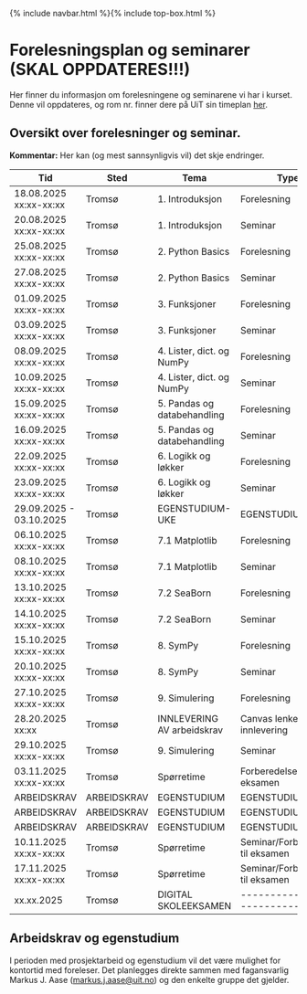 {% include navbar.html %}{% include top-box.html %}
# Forelesningsplan og seminarer (SKAL OPPDATERES!!!)
Her finner du informasjon om forelesningene og seminarene vi har i kurset.
Denne vil oppdateres, og rom nr. finner dere på UiT sin timeplan [her](https://timeplan.uit.no/emne_timeplan.php?sem=25v&module=SOK-3023-1).


## Oversikt over forelesninger og seminar.
**Kommentar:** Her kan (og mest sannsynligvis vil) det skje endringer.

| Tid            | Sted             | Tema               |Type               |
|----------------|------------------|--------------------|--------------------|
| 18.08.2025 xx:xx-xx:xx   |Tromsø  |1. Introduksjon |Forelesning|
| 20.08.2025 xx:xx-xx:xx   |Tromsø  |1. Introduksjon |Seminar|
| 25.08.2025 xx:xx-xx:xx   |Tromsø  |2. Python Basics |Forelesning|
| 27.08.2025 xx:xx-xx:xx   |Tromsø  |2. Python Basics |Seminar|
| 01.09.2025 xx:xx-xx:xx   |Tromsø  |3. Funksjoner    |Forelesning|
| 03.09.2025 xx:xx-xx:xx   |Tromsø  |3. Funksjoner    |Seminar|
| 08.09.2025 xx:xx-xx:xx   |Tromsø  |4. Lister, dict. og NumPy |Forelesning|
| 10.09.2025 xx:xx-xx:xx   |Tromsø  |4. Lister, dict. og NumPy |Seminar|
| 15.09.2025 xx:xx-xx:xx   |Tromsø  |5. Pandas og databehandling |Forelesning|
| 16.09.2025 xx:xx-xx:xx   |Tromsø  |5. Pandas og databehandling |Seminar|
| 22.09.2025 xx:xx-xx:xx   |Tromsø  |6. Logikk og løkker  |Forelesning|
| 23.09.2025 xx:xx-xx:xx   |Tromsø  |6. Logikk og løkker  |Seminar|
| 29.09.2025 - 03.10.2025  |Tromsø  |EGENSTUDIUM-UKE |EGENSTUDIUM-UKE |
| 06.10.2025 xx:xx-xx:xx   |Tromsø  |7.1 Matplotlib  |Forelesning|
| 08.10.2025 xx:xx-xx:xx   |Tromsø  |7.1 Matplotlib  |Seminar|
| 13.10.2025 xx:xx-xx:xx   |Tromsø  |7.2 SeaBorn  |Forelesning|
| 14.10.2025 xx:xx-xx:xx   |Tromsø  |7.2 SeaBorn  |Seminar|
| 15.10.2025 xx:xx-xx:xx   |Tromsø  |8. SymPy  |Forelesning|
| 20.10.2025 xx:xx-xx:xx   |Tromsø  |8. SymPy  |Seminar|
| 27.10.2025 xx:xx-xx:xx   |Tromsø  |9. Simulering  |Forelesning|
| 28.20.2025  xx:xx        |Tromsø  |INNLEVERING AV arbeidskrav |Canvas lenke for innlevering |
| 29.10.2025 xx:xx-xx:xx   |Tromsø  |9. Simulering  |Seminar|
| 03.11.2025 xx:xx-xx:xx   |Tromsø  |Spørretime |Forberedelse til eksamen |
|ARBEIDSKRAV|ARBEIDSKRAV|EGENSTUDIUM|EGENSTUDIUM|
|ARBEIDSKRAV|ARBEIDSKRAV|EGENSTUDIUM|EGENSTUDIUM|
|ARBEIDSKRAV|ARBEIDSKRAV|EGENSTUDIUM|EGENSTUDIUM|
| 10.11.2025 xx:xx-xx:xx  |Tromsø  |Spørretime |Seminar/Forberedelse til eksamen |
| 17.11.2025 xx:xx-xx:xx  |Tromsø  |Spørretime |Seminar/Forberedelse til eksamen |
| xx.xx.2025              |Tromsø  | DIGITAL SKOLEEKSAMEN      |-----------------------------|

## Arbeidskrav og egenstudium
I perioden med prosjektarbeid og egenstudium vil det være mulighet for kontortid med foreleser. Det planlegges direkte sammen med fagansvarlig Markus J. Aase (markus.j.aase@uit.no) og den enkelte gruppe det gjelder.

